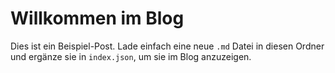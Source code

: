 # Willkommen im Blog

Dies ist ein Beispiel-Post. Lade einfach eine neue `.md` Datei in diesen Ordner und ergänze sie in `index.json`, um sie im Blog anzuzeigen.